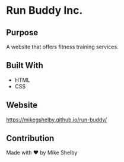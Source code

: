 # Run Buddy Inc.

## Purpose
A website that offers fitness training services.

## Built With
* HTML
* CSS

## Website
https://mikegshelby.github.io/run-buddy/

## Contribution
Made with ❤️ by Mike Shelby
